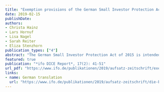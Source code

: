 ```yaml
---
title: "Exemption provisions of the German Small Investor Protection Act: A follow-up study"
date: 2019-02-15
publishDate: 
authors:
- Christa Hainz
- Lars Hornuf
- Lisa Nagel
- Sarah Reiter
- Eliza Stenzhorn
publication_types: ["4"]
abstract: "The German Small Investor Protection Act of 2015 is intended to provide greater transparency for investors in the 'gray capital market' through stronger regulation. However, the Act also contains exemptions. These exempt both companies that finance themselves via a crowdinvesting platform and social, non-profit and church projects from the obligation to prepare a prospectus when financing via asset investments. Christa Hainz, Sarah Reiter, Ifo Institute, Lars Hornuf, Lisa Nagel and Eliza Stenzhorn, University of Bremen, present the regulations of the Small Investor Protection Act and analyze the effects of the exemptions about three years after the introduction of the law."
featured: true
publication: "*ifo DICE Report*, 17(2): 41-51"
url_pdf: "https://www.ifo.de/publikationen/2019/aufsatz-zeitschrift/exemption-provisions-german-small-investor-protection-act"
links: 
- name: German translation
  url: "https://www.ifo.de/publikationen/2019/aufsatz-zeitschrift/die-befreiungsvorschriften-des-kleinanlegerschutzgesetzes"
---
```

